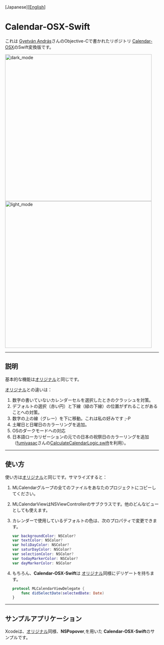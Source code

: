 [Japanese][[English](README.md)]

# Calendar-OSX-Swift

これは [Gyetván András](https://github.com/gyetvan-andras)さんのObjective-Cで書かれたリポジトリ [Calendar-OSX](https://github.com/gyetvan-andras/Calendar-OSX)のSwift変換版です。

<img width="480" alt="dark_mode" src="https://user-images.githubusercontent.com/13963864/82581350-6e55bb00-9bcb-11ea-893b-ece34e7986f2.png">

<img width="480" alt="light_mode" src="https://user-images.githubusercontent.com/13963864/82581769-06ec3b00-9bcc-11ea-9bcd-f4c76427b75a.png">

***

## 説明

 基本的な機能は[オリジナル](https://github.com/gyetvan-andras/Calendar-OSX)と同じです。

[オリジナル](https://github.com/gyetvan-andras/Calendar-OSX)との違いは： 

1. 数字の書いていないカレンダーセルを選択したときのクラッシュを対策。
2. デフォルトの選択（赤い円）と下線（緑の下線）の位置がずれることがあることへの対策。
3. 数字の上の線（グレー）を下に移動。これは私の好みです ;-P
4. 土曜日と日曜日のカラーリングを追加。
5. OSのダークモードへの対応
6. 日本語ローカリゼーションの元での日本の祝祭日のカラーリングを追加 （[fumiyasac](https://github.com/fumiyasac)さんの[CalculateCalendarLogic.swift](https://github.com/fumiyasac/handMadeCalendarOfSwift/blob/master/handmadeCalenderSampleOfSwift/CalculateCalendarLogic.swift)を利用）。

***

## 使い方

使い方は[オリジナル](https://github.com/gyetvan-andras/Calendar-OSX)と同じです。サマライズすると：

1. MLCalendarグループの全てのファイルをあなたのプロジェクトにコピーしてください。

2. MLCalendarViewはNSViewControllerのサブクラスです。他のどんなビューとしても使えます。

3. カレンダーで使用しているデフォルトの色は、次のプロパティで変更できます。

   ```swift
   var backgroundColor: NSColor?
   var textColor: NSColor?
   var holiDayColor: NSColor?
   var saturDayColor: NSColor?
   var selectionColor: NSColor?
   var todayMarkerColor: NSColor?
   var dayMarkerColor: NSColor
   ```

4. もちろん、**Calendar-OSX-Swift**は [オリジナル](https://github.com/gyetvan-andras/Calendar-OSX)同様にデリゲートを持ちます。

   ```swift
   protocol MLCalendarViewDelegate {
       func didSelectDate(selectedDate: Date)
   }
   ```

***

## サンプルアプリケーション

Xcodeは、[オリジナル](https://github.com/gyetvan-andras/Calendar-OSX)同様、**NSPopover**,を用いた **Calendar-OSX-Swift**のサンプルです。
